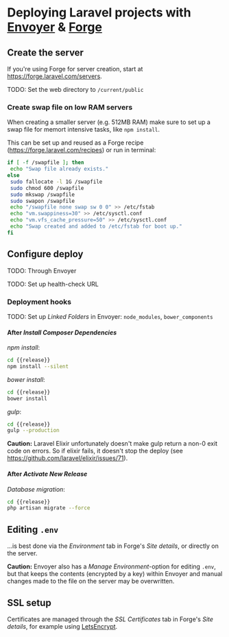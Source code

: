 # Deploying Laravel projects with [Envoyer](https://envoyer.io/) & [Forge](https://forge.laravel.com/)

## Create the server
If you're using Forge for server creation, start at https://forge.laravel.com/servers.

TODO: Set the web directory to `/current/public`

### Create swap file on low RAM servers
When creating a smaller server (e.g. 512MB RAM) make sure to set up a swap file for memort intensive tasks, like `npm install`.

This can be set up and reused as a Forge recipe (https://forge.laravel.com/recipes) or run in terminal:

```sh
if [ -f /swapfile ]; then
 echo "Swap file already exists."
else
 sudo fallocate -l 1G /swapfile
 sudo chmod 600 /swapfile
 sudo mkswap /swapfile
 sudo swapon /swapfile
 echo "/swapfile none swap sw 0 0" >> /etc/fstab
 echo "vm.swappiness=30" >> /etc/sysctl.conf
 echo "vm.vfs_cache_pressure=50" >> /etc/sysctl.conf
 echo "Swap created and added to /etc/fstab for boot up."
fi
```

## Configure deploy
TODO: Through Envoyer

TODO: Set up health-check URL

### Deployment hooks
TODO: Set up _Linked Folders_ in Envoyer: `node_modules`, `bower_components`

#### After _Install Composer Dependencies_
_npm install_:
```sh
cd {{release}}
npm install --silent
```

_bower install_:
```sh
cd {{release}}
bower install
```

_gulp_:
```sh
cd {{release}}
gulp --production
```

**Caution:** Laravel Elixir unfortunately doesn't make gulp return a non-0 exit code on errors. So if elixir fails, it doesn't stop the deploy (see https://github.com/laravel/elixir/issues/71).

#### After _Activate New Release_
_Database migration_:
```sh
cd {{release}}
php artisan migrate --force
```

## Editing `.env`
...is best done via the _Environment_ tab in Forge's _Site details_, or directly on the server.

**Caution:** Envoyer also has a _Manage Environment_-option for editing `.env`, but that keeps the contents (encrypted by a key) within Envoyer and manual changes made to the file on the server may be overwritten.

## SSL setup
Certificates are managed through the _SSL Certificates_ tab in Forge's _Site details_, for example using [LetsEncrypt](https://letsencrypt.org).
